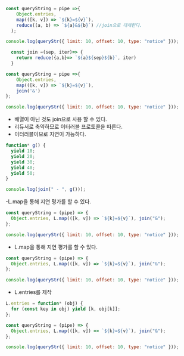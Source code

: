 ```javascript
const queryString = pipe =>{
    Object.entries,
    map(([k, v]) => `${k}=${v}`),
    reduce((a, b) => `${a}&${b}`) //join으로 대체한다.
  );

console.log(queryStr({ limit: 10, offset: 10, type: "notice" }));


```

```javascript
  const join =(sep, iter)=> {
    return reduce({a,b}=> `${a}${sep}${b}`, iter)
  }

const queryString = pipe =>{
    Object.entries,
    map(([k, v]) => `${k}=${v}`),
    join('&')
};

console.log(queryStr({ limit: 10, offset: 10, type: "notice" }));


```

- 배열이 아닌 것도 join으로 사용 할 수 있다.
- 리듀서로 축약하므로 이터러블 프로토콜을 따른다.
- 이터러블이므로 지연이 가능하다.

```javascript
function* g() {
  yield 10;
  yield 20;
  yield 30;
  yield 40;
  yield 50;
}

console.log(join(" - ", g()));
```

-L.map을 통해 지연 평가를 할 수 있다.

```javascript
const queryString = (pipe) => {
  Object.entries, L.map(([k, v]) => `${k}=${v}`), join("&");
};

console.log(queryStr({ limit: 10, offset: 10, type: "notice" }));
```

- L.map을 통해 지연 평가를 할 수 있다.

```javascript
const queryString = (pipe) => {
  Object.entries, L.map(([k, v]) => `${k}=${v}`), join("&");
};

console.log(queryStr({ limit: 10, offset: 10, type: "notice" }));
```

- L.entries를 제작

```javascript
L.entries = function* (obj) {
  for (const key in obj) yield [k, obj[k]];
};

const queryString = (pipe) => {
  Object.entries, L.map(([k, v]) => `${k}=${v}`), join("&");
};

console.log(queryStr({ limit: 10, offset: 10, type: "notice" }));
```
